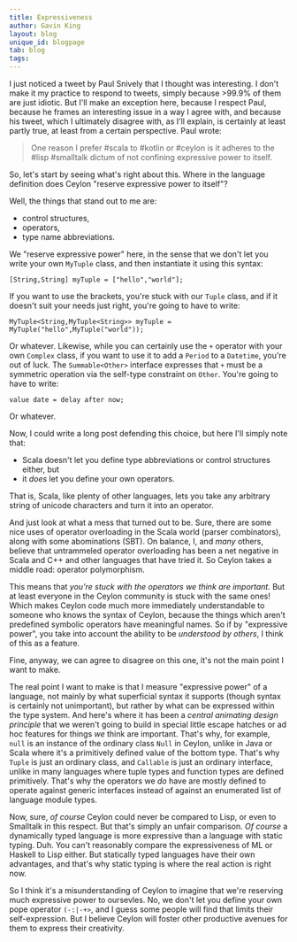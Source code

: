 ```yaml
---
title: Expressiveness
author: Gavin King
layout: blog
unique_id: blogpage
tab: blog
tags:
---
```

I just noticed a tweet by Paul Snively that I thought was interesting.
I don't make it my practice to respond to tweets, simply because >99.9%
of them are just idiotic. But I'll make an exception here, because I
respect Paul, because he frames an interesting issue in a way I agree
with, and because his tweet, which I ultimately disagree with, as I'll
explain, is certainly at least partly true, at least from a certain
perspective. Paul wrote:

> One reason I prefer #scala to #kotlin or #ceylon is it adheres to the #lisp #smalltalk 
> dictum of not confining expressive power to itself.

So, let's start by seeing what's right about this. Where in the language
definition does Ceylon "reserve expressive power to itself"?

Well, the things that stand out to me are:

- control structures,
- operators, 
- type name abbreviations.

We "reserve expressive power" here, in the sense that we don't let you
write your own `MyTuple` class, and then instantiate it using this 
syntax:

    [String,String] myTuple = ["hello","world"];

If you want to use the brackets, you're stuck with our `Tuple` class, and
if it doesn't suit your needs just right, you're going to have to write:

    MyTuple<String,MyTuple<String>> myTuple = MyTuple("hello",MyTuple("world"));

Or whatever. Likewise, while you can certainly use the `+` operator with
your own `Complex` class, if you want to use it to add a `Period` to a
`Datetime`, you're out of luck. The `Summable<Other>` interface expresses 
that `+` must be a symmetric operation via the self-type constraint on
`Other`. You're going to have to write:

    value date = delay after now;

Or whatever.

Now, I could write a long post defending this choice, but here I'll 
simply note that:

- Scala doesn't let you define type abbreviations or control structures 
  either, but
- it _does_ let you define your own operators.

That is, Scala, like plenty of other languages, lets you take any 
arbitrary string of unicode characters and turn it into an operator.

And just look at what a mess that turned out to be. Sure, there are some
nice uses of operator overloading in the Scala world (parser combinators), 
along with some abominations (SBT). On balance, I, and _many_ others, 
believe that untrammeled operator overloading has been a net negative in
Scala and C++ and other languages that have tried it. So Ceylon takes a
middle road: operator polymorphism.

This means that _you're stuck with the operators we think are important._
But at least everyone in the Ceylon community is stuck with the same 
ones! Which makes Ceylon code much more immediately understandable to 
someone who knows the syntax of Ceylon, because the things which aren't
predefined symbolic operators have meaningful names. So if by 
"expressive power", you take into account the ability to be _understood
by others_, I think of this as a feature.

Fine, anyway, we can agree to disagree on this one, it's not the main
point I want to make. 

The real point I want to make is that I measure "expressive power" of a 
language, not mainly by what superficial syntax it supports (though 
syntax is certainly not unimportant), but rather by what can be expressed 
within the type system. And here's where it has been a _central animating 
design principle_ that we weren't going to build in special little escape 
hatches or ad hoc features for things _we_ think are important. That's 
why, for example, `null` is an instance of the ordinary class `Null` in 
Ceylon, unlike in Java or Scala where it's a primitively defined value of 
the bottom type. That's why `Tuple` is just an ordinary class, and 
`Callable` is just an ordinary interface, unlike in many languages where 
tuple types and function types are defined primitively. That's why the
operators we _do_ have are mostly defined to operate against generic 
interfaces instead of against an enumerated list of language module 
types.

Now, sure, _of course_ Ceylon could never be compared to Lisp, or even to
Smalltalk in this respect. But that's simply an unfair comparison. _Of 
course_ a dynamically typed language is more expressive than a language 
with static typing. Duh. You can't reasonably compare the expressiveness 
of ML or Haskell to Lisp either. But statically typed languages have their
own advantages, and that's why static typing is where the real action is 
right now.

So I think it's a misunderstanding of Ceylon to imagine that we're 
reserving much expressive power to oursevles. No, we don't let you define
your own pope operator `(-:|-+>`, and I guess some people will find that
limits their self-expression. But I believe Ceylon will foster other
productive avenues for them to express their creativity.
